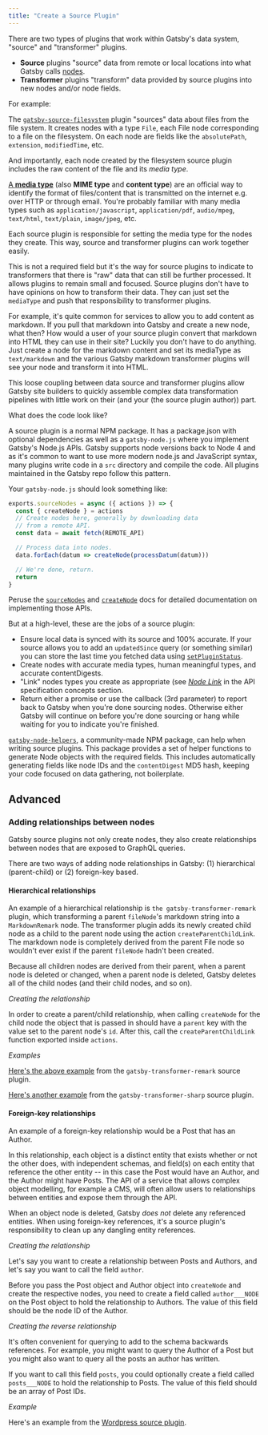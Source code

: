 ```yaml
---
title: "Create a Source Plugin"
---
```


There are two types of plugins that work within Gatsby's data system, "source"
and "transformer" plugins.

- **Source** plugins "source" data from remote or local locations into what
  Gatsby calls [nodes](/docs/node-interface/).
- **Transformer** plugins "transform" data provided by source plugins into new
  nodes and/or node fields.

For example:

The [`gatsby-source-filesystem`](/packages/gatsby-source-filesystem/) plugin
"sources" data about files from the file system. It creates nodes with a type
`File`, each File node corresponding to a file on the filesystem. On each node
are fields like the `absolutePath`, `extension`, `modifiedTime`, etc.

And importantly, each node created by the filesystem source plugin includes the
raw content of the file and its _media type_.

[A **media type**](https://en.wikipedia.org/wiki/Media_type) (also **MIME type**
and **content type**) are an official way to identify the format of
files/content that is transmitted on the internet e.g. over HTTP or through
email. You're probably familiar with many media types such as
`application/javascript`, `application/pdf`, `audio/mpeg`, `text/html`,
`text/plain`, `image/jpeg`, etc.

Each source plugin is responsible for setting the media type for the nodes they
create. This way, source and transformer plugins can work together easily.

This is not a required field but it's the way for source plugins to indicate to
transformers that there is "raw" data that can still be further processed. It
allows plugins to remain small and focused. Source plugins don't have to have
opinions on how to transform their data. They can just set the `mediaType` and
push that responsibility to transformer plugins.

For example, it's quite common for services to allow you to add content as
markdown. If you pull that markdown into Gatsby and create a new node, what
then? How would a user of your source plugin convert that markdown into HTML
they can use in their site? Luckily you don't have to do anything. Just create a
node for the markdown content and set its mediaType as `text/markdown` and the
various Gatsby markdown transformer plugins will see your node and transform it
into HTML.

This loose coupling between data source and transformer plugins allow Gatsby
site builders to quickly assemble complex data transformation pipelines with
little work on their (and your (the source plugin author)) part.

What does the code look like?

A source plugin is a normal NPM package. It has a package.json with optional
dependencies as well as a `gatsby-node.js` where you implement Gatsby's Node.js
APIs. Gatsby supports node versions back to Node 4 and as it's common to want to
use more modern node.js and JavaScript syntax, many plugins write code in a
`src` directory and compile the code. All plugins maintained in the Gatsby repo
follow this pattern.

Your `gatsby-node.js` should look something like:

```javascript
exports.sourceNodes = async ({ actions }) => {
  const { createNode } = actions
  // Create nodes here, generally by downloading data
  // from a remote API.
  const data = await fetch(REMOTE_API)

  // Process data into nodes.
  data.forEach(datum => createNode(processDatum(datum)))

  // We're done, return.
  return
}
```

Peruse the [`sourceNodes`](/docs/node-apis/#sourceNodes) and
[`createNode`](/docs/bound-action-creators/#createNode) docs for detailed
documentation on implementing those APIs.

But at a high-level, these are the jobs of a source plugin:

- Ensure local data is synced with its source and 100% accurate. If your source
  allows you to add an `updatedSince` query (or something similar) you can store
  the last time you fetched data using
  [`setPluginStatus`](/docs/bound-action-creators/#setPluginStatus).
- Create nodes with accurate media types, human meaningful types, and accurate
  contentDigests.
- "Link" nodes types you create as appropriate (see
  [_Node Link_](/docs/api-specification/) in the API specification concepts
  section.
- Return either a promise or use the callback (3rd parameter) to report back to
  Gatsby when you're done sourcing nodes. Otherwise either Gatsby will continue
  on before you're done sourcing or hang while waiting for you to indicate
  you're finished.

[`gatsby-node-helpers`](https://github.com/angeloashmore/gatsby-node-helpers),
a community-made NPM package, can help when writing source plugins. This
package provides a set of helper functions to generate Node objects with the
required fields. This includes automatically generating fields like node IDs
and the `contentDigest` MD5 hash, keeping your code focused on data gathering,
not boilerplate.

## Advanced

### Adding relationships between nodes

Gatsby source plugins not only create nodes, they also create relationships between nodes that are exposed to GraphQL queries.

There are two ways of adding node relationships in Gatsby: (1) hierarchical (parent-child) or (2) foreign-key based. 

#### Hierarchical relationships

An example of a hierarchical relationship is `the gatsby-transformer-remark` plugin, which transforming a parent `fileNode`'s markdown string into a `MarkdownRemark` node. The transformer plugin adds its newly created child node as a child to the parent node using the action `createParentChildLink`. The markdown node is completely derived from the parent File node so wouldn't ever exist if the parent `fileNode` hadn't been created.

Because all children nodes are derived from their parent, when a parent node is deleted or changed, when a parent node is deleted, Gatsby deletes all of the child nodes (and their child nodes, and so on). 

*Creating the relationship*

In order to create a parent/child relationship, when calling `createNode` for the child node the object that is passed in should have a `parent` key with the value set to the parent node's `id`. After this, call the `createParentChildLink` function exported inside `actions`.

*Examples*

[Here's the above example](https://github.com/gatsbyjs/gatsby/blob/master/packages/gatsby-transformer-remark/src/on-node-create.js#L34-L64) from the `gatsby-transformer-remark` source plugin.

[Here's another example](https://github.com/gatsbyjs/gatsby/blob/1fb19f9ad16618acdac7eda33d295d8ceba7f393/packages/gatsby-transformer-sharp/src/on-node-create.js#L3-L25) from the `gatsby-transformer-sharp` source plugin.  

#### Foreign-key relationships

An example of a foreign-key relationship would be a Post that has an Author. 

In this relationship, each object is a distinct entity that exists whether or not the other does, with independent schemas, and field(s) on each entity that reference the other entity -- in this case the Post would have an Author, and the Author might have Posts. The API of a service that allows complex object modelling, for example a CMS, will often allow users to relationships between entities and expose them through the API.

When an object node is deleted, Gatsby _does not_ delete any referenced entities. When using foreign-key references, it's a source plugin's responsibility to clean up any dangling entity references.

*Creating the relationship*

Let's say you want to create a relationship between Posts and Authors, and let's say you want to call the field `author`. 

Before you pass the Post object and Author object into `createNode` and create the respective nodes, you need to create a field called `author___NODE`  on the Post object to hold the relationship to Authors. The value of this field should be the node ID of the Author.

*Creating the reverse relationship*

It's often convenient for querying to add to the schema backwards references. For example, you might want to query the Author of a Post but you might also want to query all the posts an author has written. 

If you want to call this field `posts`, you could optionally create a field called `posts___NODE` to hold the relationship to Posts. The value of this field should be an array of Post IDs.

*Example*

Here's an example from the [Wordpress source plugin](https://github.com/gatsbyjs/gatsby/blob/1fb19f9ad16618acdac7eda33d295d8ceba7f393/packages/gatsby-source-wordpress/src/normalize.js#L178-L189).

